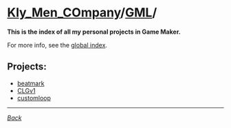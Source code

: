 ﻿# [Kly_Men_COmpany](https://github.com/aleksusklim/Kly_Men_COmpany "Kly_Men_COmpany")/[GML](https://github.com/aleksusklim/Kly_Men_COmpany/tree/master/GML "Kly_Men_COmpany/GML/")/

**This is the index of all my personal projects in Game Maker.**

For more info, see the [global index](https://github.com/aleksusklim/Kly_Men_COmpany "Kly_Men_COmpany").

## Projects:

- [beatmark](https://github.com/aleksusklim/beatmark "Kly_Men_COmpany/GML/beatmark/")
- [CLGv1](https://github.com/aleksusklim/CLGv1 "Kly_Men_COmpany/GML/CLGv1/")
- [customloop](https://github.com/aleksusklim/customloop "Kly_Men_COmpany/GML/customloop/")

---

_[Back](https://github.com/aleksusklim/Kly_Men_COmpany "Kly_Men_COmpany/")_
